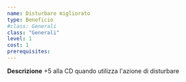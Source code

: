 ```yaml
---
name: Disturbare migliorato
type: Beneficio
#class: Generali
class: "Generali"
level: 1
cost: 1
prerequisites:
---
```


**Descrizione**
+5 alla CD quando utilizza l'azione di disturbare